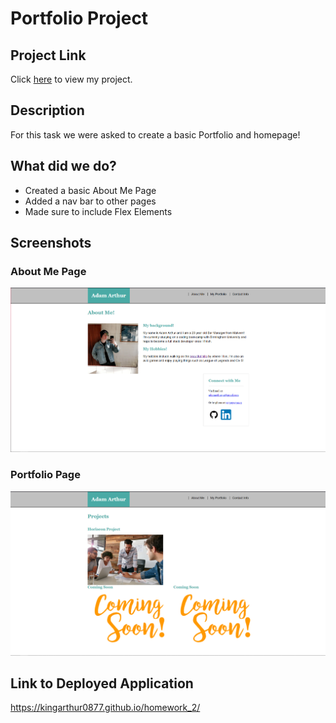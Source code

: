 # Portfolio Project

## Project Link

Click [here](https://kingarthur0877.github.io/homework_2/.) to view my project.

## Description

For this task we were asked to create a basic Portfolio and homepage!

## What did we do?

- Created a basic About Me Page
- Added a nav bar to other pages
- Made sure to include Flex Elements

## Screenshots

### About Me Page

![image about me](./assets/images/Screenshot1.png "about me")

### Portfolio Page

![image portfolio](./assets/images/Screenshot2.png "portfolio")

## Link to Deployed Application
https://kingarthur0877.github.io/homework_2/